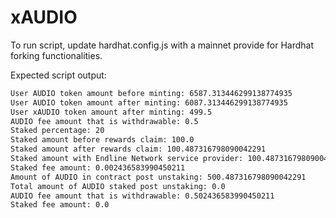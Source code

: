 # xAUDIO

To run script, update hardhat.config.js with a mainnet provide for Hardhat forking functionalities.

Expected script output:

```bash
User AUDIO token amount before minting: 6587.313446299138774935
User AUDIO token amount after minting: 6087.313446299138774935
User xAUDIO token amount after minting: 499.5
AUDIO fee amount that is withdrawable: 0.5
Staked percentage: 20
Staked amount before rewards claim: 100.0
Staked amount after rewards claim: 100.487316798090042291
Staked amount with Endline Network service provider: 100.487316798090042291
Staked fee amount: 0.002436583990450211
Amount of AUDIO in contract post unstaking: 500.487316798090042291
Total amount of AUDIO staked post unstaking: 0.0
AUDIO fee amount that is withdrawable: 0.502436583990450211
Staked fee amount: 0.0
 ```
